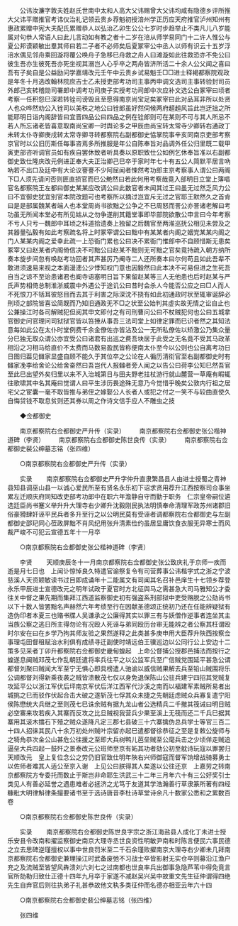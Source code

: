 <!-- { "loadSidebar": true } -->
　　公讳汝濂字敦夫姓赵氏世南中太和人高大父讳赐曾大父讳均咸有隐德乡评所推大父讳平赠推官考讳仪治礼记领云贵乡荐魁初授涪州学正历应天府推官泸州知州有惠政累赠中宪大夫配氏累赠恭人以弘治乙卯生公公七岁时步趋举止不类凡儿八岁能属对句恭人常语人曰此儿言动如有教之者十二岁在涪从师学易同门十二许人惟公与夏公邦谟颖敏出羣其师曰若二子者不必师矣后夏冢宰公中丞人以师有识云十五岁浮涪水偶见邻舟乘回漩将覆公唤舟子急移巳舟救之舟人曰滩漩如此往救恐亦不免公曰彼生吾亦生彼死吾亦死坐视其溺岂人心乎卒之两舟皆济所活二十余人公父闻之喜曰吾有子矣自是公益励问学嘉靖改元壬午中云贵乡试易魁壬□□进士释褐都察院观政是年冬十月选改翰林院庶吉士乙未授吏部考功司主事丙申调文选司主事转验封司员外郎己亥转稽勋司署郎中调考功司庚子实授考功司郎中次应补文选公白冢宰曰顷者考察一任积怨巳深若转铨司谤毁且至愿得南京尚宝足矣冢宰曰此对品耳非所以处贤人也众哗然劝公入铨司以美秩之地公曰铨郎虽好然伺候两府趦趄风旨此岂迂拙之所能耶明日诣内阁辞皆曰宜晋四品公曰四品之例在铨郎则可在某则不可与其人所忌不若人所忘诸老皆喜意取南尚宝卿一时舆论多之甲辰由尚宝转太常寺少卿转右通政丁未转太仆寺卿庚戌转太常寺卿寻转都察院右副都御史恊掌院事辛亥同南京吏部考察京官时以公旧历斯任每事咨焉多所推服是年公自陈奉旨对品调外任公归里既二载甲寅吏部咨听调官员如有疾自罢休致者听具奏以原职致仕公如例乞休奉旨准以右副都御史致仕隆庆改元例进正奉大夫正治卿己巳卒于家时年七十有五公人简默平居言吶吶若不出口及廷中有大论议謇謇不少阿屈闻者悚然考功郎主京考察事人谓公曰两阁下□人须先请问否则匪直损官而巳公艴然曰若此何用考察哉竟入部明日立堂上簿唱官名都察院王左都曰御史某某应改调公曰此数官者未闻其过王曰虽无过然乏风力公曰不宜御史犹宜别官本院改题可也考察所以摘过岂宜斥无过之官耶王默然久之首肻曰是是部属魏某者端人也本堂周尚书欲黜之公争之不巳周怒而詈公亦詈诸老解曰考功虽无所闻本堂必有所见姑从之勿争遂削其籍堂事即毕部院欲散公申言曰今年考察不亏人只亏一魏郎中耳顷之科道拾遗奏上独留之后魏官至两淮巡抚公相见未尝及之其器量弘毅有如此考察疏名将上时冢宰谓公曰黜中有某某者内阁之姻党某某内阁之门人某某内阁之爱幸此疏一上恐衙门累也公曰决不累衙门惟郎中不自顾惜斯无患矣冢宰又曰赵某者内阁倚信决不可黜公曰赵某不黜则无可黜之官矣竟持疏入朝方纳所奏本旋步间忽有唤赵考功回者其声甚厉乃阉寺二人还所奏本曰尔何苟且如此吾辈不敢进须速易来视之本面漫漶公少悸知权门意也因毅然曰此本决不可易但进之生死吾自当之谅不至诒患诸君也阍寺语塞明日旨下果留赵某等三人无他患也后时赵某与严氏声势相倚总制淮浙威震中外遇公于途讥公曰昔时会杀人今能否公应之曰□人而人不死恨刀不铦耳彼怒目而去其于利害之际深沈不挠有如此初通政时状至辄审诞辞必刑顷之部院皆喜讼简既而乃知旧通政无不□之状至公始判其虚实故无情之讼自止也公兼操江时各司解贼犯但阅其申文即付之有司刑曹问公曰不杖贼犯何也公曰五城拿官御史问官理问司狱狱官皆以笞捶从事吾三法司堂上如律定罪而巳识者然之其知法意每如此公在太仆时堂例费千余金僚佐亦皆沾及公一无所私僚佐以矫激公乃集众量分巳独无取众谓公亦宜受公曰诸君有出巡之费吾块居于此受之无名竟不受其马政革相沿之习相马给直价不太费而马数易盈民皆称便南太仆至今以公则也公自离考功日日图归葢见雠家显盛自顾不能久于其位卒之公论在人徧历清衔官至右副都御史时有雠家凂李给舍论公给舍奋然曰吾岂代人报雠者旁人闻之以告公曰荷李公知巳然吾官至此巳出望外矣归里以来不入治城第日与田夫野老拄杖游行就山麓营一草庵有暇辄往歌啸其中名其庵曰觉谓人曰平生涉历畏途殊无意乃今觉惜乎晚矣公敦内行祖之居宅父之宦囊一毫不取皆推与弟侄之嫁娶公人长者人或犯之付之一笑不与较曲直使久自悔贷钱不取息贫则还其券以周之作诗文信手应人不雕虫之技 

　　◆佥都御史 

　　南京都察院右佥都御史严升传（实录） 
　　南京都察院右佥都御史张公楷神道碑（李贤） 
　　南京都察院右佥都御史陈世良传（实录） 
　　南京都察院右佥都御史裴公绅墓志铭（张四维） 

　　○南京都察院右佥都御史严升传（实录） 

　　实录 
　　南京都察院右佥都御史严升字仲升直隶繁昌县人由进士授蜀之青神县知县调巫山县一以诚心爱民所至有贤名永乐初下诏求贤用荐升江西按察司佥事坐累左迁顺庆府同知改吏部考功郎中在职六年澹静自守而勤于职务　仁宗皇帝嗣位遴选廷臣尚书蹇义举升升大理寺右少卿升沈毅刚民执法明慎奉命清理军政苏州诸郡旧俗豪猾肆奸诬平民兵者多升至行之以公明民莫有受诬者调都察院右佥都御史与左副都御史邵玘同心莅政屏黜不肖风纪用张升清素俭约虽居显庸饮食衣服无异寒士而风裁严峻不可犯云宣德五年十一月卒 

　　○南京都察院右佥都御史张公楷神道碑（李贤） 

　　李贤 
　　天顺庚辰冬十一月南京都察院右佥都御史张公致庆礼于京师一疾而逝是月七日也　上闻讣惊悼良久特遣官谕祭复令有司营葬事公讳楷字式之浙之宁波慈溪人天资颖敏读书过目即成诵年十二能属文有司闻其名召补邑庠生十七领乡荐登永乐甲辰进士宣德改元之明年试政于夏官时方北征舆马之需甚急大司马雅知公才委往关中督之果先期而集拜江西道监察御史初有强盗系刑部狱中吏受赂脱之公劾尚书以下十数人皆罢黜名声赫然六年考绩至行在因献圣德颂正统初乃还在任能辨疑狱有造伪印者本夏三也赂书牒人吴谦承之公廉得其实以罪三有与妖僧作逆事者连坐其主当族公察之逃日所主得勿论有况殴人死诬与弟同殴历台审无能辨之者公察其枉谓殴时尔安在曰在乡学乃拘其师友验之果然遂释之此类甚多庚申用大臣荐升陜西按察佥事理屯田督租赋治水利俱有成绩寻迁副使时靖远伯王骥巡边以公同行公上安边十二策多见采者丁卯升都察院右佥都御史畿甸蝗起　上命公督捕公授郡邑捕法而按行之蝗遂息闽贼邓茂七作乱朝廷遣将率兵往平之以公监军兵至广信贼党围延平甚急公谓都督刘聚曰贼闻大军至宁无惧心即具榜遣人驰谕以威信贼果解去兵至铅山贼围将乐公调都督刘得新乘夜袭之贼皆溃散茂七仅以身免退保陈山公驻兵建宁四招其党贼复攻延平公以浙江军伏后坪南京军伏后洋江西军代沙溪之南而以福建军素贼所易者出城挑之巳而驳作伏起合击大破之遂斩茂七俘其众未捷之先朝廷虑贼众兵寡复遣宁阳侯陈懋统大兵继之至则茂七巳诛余贼有据九龙山者公选精兵二千撤其筏诫曰明日贼必空寨来攻若疾入其寨而反攻之比旦贼视我营兵少果至溪上无筏而还二千兵巳据其寨用其滚木擂石下殪之贼众遂降凡定三郡七县破三十六寨擒伪总兵学士等官三百二十四人招徕其民八十余万初处州贼叶宗留亦起巳遣都督徐恭征之至是复敕公旋师与之犄角恭次金公山甚危公往援之至即大兵树鸭儿芭垒贼至公麾兵击之少顷佯走贼追逼垒大兵四起一鼓歼之景泰改元公班师至京有妬其功者劾公初至躭诗玩寇以罪罢归天顺改元　皇上复位念公之劳仍旧官致仕明年陜右兴师御寇而督军饷增战骑募勇士以佐师者难其人适公至京入谢　上见公曰朕得其人矣遂以公往还京　上嘉劳之转南京都察院方专委托而数止于斯岂非命耶生洪武三十二年三月年六十有三公好奖引士类见人有善必延誉之遇患难者必拯济之尤笃于友道其学浩瀚善行草隶篆所著有四经糠粃大明律斛律条撮要诸书至于选诗唐音李杜诗草堂诗余凡十数家公悉和之累数百卷 

　　○南京都察院右佥都御史陈世良传（实录） 

　　实录 
　　南京都察院右佥都御史陈世良字宗之浙江海盐县人成化丁未进士授乐安县令改南和擢监察御史南京大理寺丞世良资性明敏尹南和时陈言便民六事民德之立去思碑逆瑾擅权以事中世良罚米至二千石余瑾败擢南京大理寺右少卿未几拜南京都察院右佥都御史兼理操江时武备废弛不习战士卒皆影射无实仓卒则募沿江渔户充之及流贼至皆望风犇溃刘六刘七之过南都也世良率兵出御事急隐芦苇中得免竟言官所劾勒归致仕正德十四年九月卒于家遂不减赵吴兴吴中故重文先生征仲谓得四绝先生自弃官后则往执弟子礼甚恭故他文秇多类征仲而名德亦相亚云年六十四 

　　○南京都察院右佥都御史裴公绅墓志铭（张四维） 

　　张四维 
